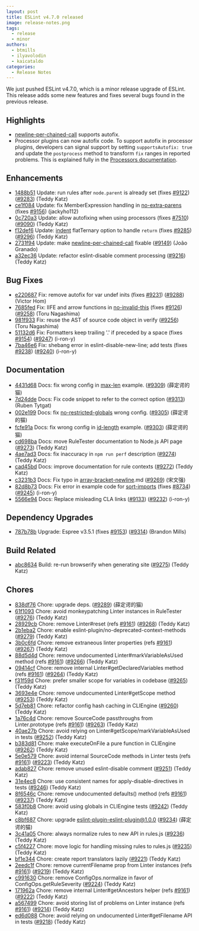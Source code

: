 ```yaml
---
layout: post
title: ESLint v4.7.0 released
image: release-notes.png
tags:
  - release
  - minor
authors:
  - btmills
  - ilyavolodin
  - kaicataldo
categories:
  - Release Notes
---
```


We just pushed ESLint v4.7.0, which is a minor release upgrade of ESLint. This release adds some new features and fixes several bugs found in the previous release.


## Highlights

- [newline-per-chained-call](/docs/rules/newline-per-chained-call) supports autofix.
- Processor plugins can now autofix code.
    To support autofix in processor plugins, developers can signal support by setting `supportsAutofix: true` and update the `postprocess` method to transform `fix` ranges in reported problems.
    This is explained fully in the [Processors documentation](https://eslint.org/docs/developer-guide/working-with-plugins#processors-in-plugins).




## Enhancements


* [1488b51](https://github.com/eslint/eslint/commit/1488b51) Update: run rules after `node.parent` is already set (fixes [#9122](https://github.com/eslint/eslint/issues/9122)) ([#9283](https://github.com/eslint/eslint/issues/9283)) (Teddy Katz)
* [ce1f084](https://github.com/eslint/eslint/commit/ce1f084) Update: fix MemberExpression handling in [no-extra-parens](/docs/rules/no-extra-parens) (fixes [#9156](https://github.com/eslint/eslint/issues/9156)) (jackyho112)
* [0c720a3](https://github.com/eslint/eslint/commit/0c720a3) Update: allow autofixing when using processors (fixes [#7510](https://github.com/eslint/eslint/issues/7510)) ([#9090](https://github.com/eslint/eslint/issues/9090)) (Teddy Katz)
* [f12def6](https://github.com/eslint/eslint/commit/f12def6) Update: [indent](/docs/rules/indent) flatTernary option to handle `return` (fixes [#9285](https://github.com/eslint/eslint/issues/9285)) ([#9296](https://github.com/eslint/eslint/issues/9296)) (Teddy Katz)
* [2731f94](https://github.com/eslint/eslint/commit/2731f94) Update: make [newline-per-chained-call](/docs/rules/newline-per-chained-call) fixable ([#9149](https://github.com/eslint/eslint/issues/9149)) (João Granado)
* [a32ec36](https://github.com/eslint/eslint/commit/a32ec36) Update: refactor eslint-disable comment processing ([#9216](https://github.com/eslint/eslint/issues/9216)) (Teddy Katz)




## Bug Fixes


* [e220687](https://github.com/eslint/eslint/commit/e220687) Fix: remove autofix for var undef inits (fixes [#9231](https://github.com/eslint/eslint/issues/9231)) ([#9288](https://github.com/eslint/eslint/issues/9288)) (Victor Hom)
* [7685fed](https://github.com/eslint/eslint/commit/7685fed) Fix: IIFE and arrow functions in [no-invalid-this](/docs/rules/no-invalid-this) (fixes [#9126](https://github.com/eslint/eslint/issues/9126)) ([#9258](https://github.com/eslint/eslint/issues/9258)) (Toru Nagashima)
* [981f933](https://github.com/eslint/eslint/commit/981f933) Fix: reuse the AST of source code object in verify ([#9256](https://github.com/eslint/eslint/issues/9256)) (Toru Nagashima)
* [51132d6](https://github.com/eslint/eslint/commit/51132d6) Fix: Formatters keep trailing '.' if preceded by a space (fixes [#9154](https://github.com/eslint/eslint/issues/9154)) ([#9247](https://github.com/eslint/eslint/issues/9247)) (i-ron-y)
* [7ba46e6](https://github.com/eslint/eslint/commit/7ba46e6) Fix: shebang error in eslint-disable-new-line; add tests (fixes [#9238](https://github.com/eslint/eslint/issues/9238)) ([#9240](https://github.com/eslint/eslint/issues/9240)) (i-ron-y)




## Documentation


* [4431d68](https://github.com/eslint/eslint/commit/4431d68) Docs: fix wrong config in [max-len](/docs/rules/max-len) example. ([#9309](https://github.com/eslint/eslint/issues/9309)) (薛定谔的猫)
* [7d24dde](https://github.com/eslint/eslint/commit/7d24dde) Docs: Fix code snippet to refer to the correct option ([#9313](https://github.com/eslint/eslint/issues/9313)) (Ruben Tytgat)
* [002e199](https://github.com/eslint/eslint/commit/002e199) Docs: fix [no-restricted-globals](/docs/rules/no-restricted-globals) wrong config. ([#9305](https://github.com/eslint/eslint/issues/9305)) (薛定谔的猫)
* [fcfe91a](https://github.com/eslint/eslint/commit/fcfe91a) Docs: fix wrong config in [id-length](/docs/rules/id-length) example. ([#9303](https://github.com/eslint/eslint/issues/9303)) (薛定谔的猫)
* [cd698ba](https://github.com/eslint/eslint/commit/cd698ba) Docs: move RuleTester documentation to Node.js API page ([#9273](https://github.com/eslint/eslint/issues/9273)) (Teddy Katz)
* [4ae7ad3](https://github.com/eslint/eslint/commit/4ae7ad3) Docs: fix inaccuracy in `npm run perf` description ([#9274](https://github.com/eslint/eslint/issues/9274)) (Teddy Katz)
* [cad45bd](https://github.com/eslint/eslint/commit/cad45bd) Docs: improve documentation for rule contexts ([#9272](https://github.com/eslint/eslint/issues/9272)) (Teddy Katz)
* [c3231b3](https://github.com/eslint/eslint/commit/c3231b3) Docs: Fix typo in [array-bracket-newline](/docs/rules/array-bracket-newline).md ([#9269](https://github.com/eslint/eslint/issues/9269)) (宋文强)
* [82d8b73](https://github.com/eslint/eslint/commit/82d8b73) Docs: Fix error in example code for [sort-imports](/docs/rules/sort-imports) (fixes [#8734](https://github.com/eslint/eslint/issues/8734)) ([#9245](https://github.com/eslint/eslint/issues/9245)) (i-ron-y)
* [5566e94](https://github.com/eslint/eslint/commit/5566e94) Docs: Replace misleading CLA links ([#9133](https://github.com/eslint/eslint/issues/9133)) ([#9232](https://github.com/eslint/eslint/issues/9232)) (i-ron-y)




## Dependency Upgrades


* [787b78b](https://github.com/eslint/eslint/commit/787b78b) Upgrade: Espree v3.5.1 (fixes [#9153](https://github.com/eslint/eslint/issues/9153)) ([#9314](https://github.com/eslint/eslint/issues/9314)) (Brandon Mills)




## Build Related


* [abc8634](https://github.com/eslint/eslint/commit/abc8634) Build: re-run browserify when generating site ([#9275](https://github.com/eslint/eslint/issues/9275)) (Teddy Katz)




## Chores


* [838df76](https://github.com/eslint/eslint/commit/838df76) Chore: upgrade deps. ([#9289](https://github.com/eslint/eslint/issues/9289)) (薛定谔的猫)
* [61f1093](https://github.com/eslint/eslint/commit/61f1093) Chore: avoid monkeypatching Linter instances in RuleTester ([#9276](https://github.com/eslint/eslint/issues/9276)) (Teddy Katz)
* [28929cb](https://github.com/eslint/eslint/commit/28929cb) Chore: remove Linter#reset (refs [#9161](https://github.com/eslint/eslint/issues/9161)) ([#9268](https://github.com/eslint/eslint/issues/9268)) (Teddy Katz)
* [2b1eba2](https://github.com/eslint/eslint/commit/2b1eba2) Chore: enable eslint-plugin/no-deprecated-context-methods ([#9279](https://github.com/eslint/eslint/issues/9279)) (Teddy Katz)
* [3b0c6fd](https://github.com/eslint/eslint/commit/3b0c6fd) Chore: remove extraneous linter properties (refs [#9161](https://github.com/eslint/eslint/issues/9161)) ([#9267](https://github.com/eslint/eslint/issues/9267)) (Teddy Katz)
* [88d5d4d](https://github.com/eslint/eslint/commit/88d5d4d) Chore: remove undocumented Linter#markVariableAsUsed method (refs [#9161](https://github.com/eslint/eslint/issues/9161)) ([#9266](https://github.com/eslint/eslint/issues/9266)) (Teddy Katz)
* [09414cf](https://github.com/eslint/eslint/commit/09414cf) Chore: remove internal Linter#getDeclaredVariables method (refs [#9161](https://github.com/eslint/eslint/issues/9161)) ([#9264](https://github.com/eslint/eslint/issues/9264)) (Teddy Katz)
* [f31f59d](https://github.com/eslint/eslint/commit/f31f59d) Chore: prefer smaller scope for variables in codebase ([#9265](https://github.com/eslint/eslint/issues/9265)) (Teddy Katz)
* [3693e4e](https://github.com/eslint/eslint/commit/3693e4e) Chore: remove undocumented Linter#getScope method ([#9253](https://github.com/eslint/eslint/issues/9253)) (Teddy Katz)
* [5d7eb81](https://github.com/eslint/eslint/commit/5d7eb81) Chore: refactor config hash caching in CLIEngine ([#9260](https://github.com/eslint/eslint/issues/9260)) (Teddy Katz)
* [1a76c4d](https://github.com/eslint/eslint/commit/1a76c4d) Chore: remove SourceCode passthroughs from Linter.prototype (refs [#9161](https://github.com/eslint/eslint/issues/9161)) ([#9263](https://github.com/eslint/eslint/issues/9263)) (Teddy Katz)
* [40ae27b](https://github.com/eslint/eslint/commit/40ae27b) Chore: avoid relying on Linter#getScope/markVariableAsUsed in tests ([#9252](https://github.com/eslint/eslint/issues/9252)) (Teddy Katz)
* [b383d81](https://github.com/eslint/eslint/commit/b383d81) Chore: make executeOnFile a pure function in CLIEngine ([#9262](https://github.com/eslint/eslint/issues/9262)) (Teddy Katz)
* [5e0e579](https://github.com/eslint/eslint/commit/5e0e579) Chore: avoid internal SourceCode methods in Linter tests (refs [#9161](https://github.com/eslint/eslint/issues/9161)) ([#9223](https://github.com/eslint/eslint/issues/9223)) (Teddy Katz)
* [adab827](https://github.com/eslint/eslint/commit/adab827) Chore: remove unused eslint-disable comment ([#9251](https://github.com/eslint/eslint/issues/9251)) (Teddy Katz)
* [31e4ec8](https://github.com/eslint/eslint/commit/31e4ec8) Chore: use consistent names for apply-disable-directives in tests ([#9246](https://github.com/eslint/eslint/issues/9246)) (Teddy Katz)
* [8f6546c](https://github.com/eslint/eslint/commit/8f6546c) Chore: remove undocumented defaults() method (refs [#9161](https://github.com/eslint/eslint/issues/9161)) ([#9237](https://github.com/eslint/eslint/issues/9237)) (Teddy Katz)
* [583f0b8](https://github.com/eslint/eslint/commit/583f0b8) Chore: avoid using globals in CLIEngine tests ([#9242](https://github.com/eslint/eslint/issues/9242)) (Teddy Katz)
* [c8bf687](https://github.com/eslint/eslint/commit/c8bf687) Chore: upgrade eslint-plugin-eslint-plugin@1.0.0 ([#9234](https://github.com/eslint/eslint/issues/9234)) (薛定谔的猫)
* [3c41a05](https://github.com/eslint/eslint/commit/3c41a05) Chore: always normalize rules to new API in rules.js ([#9236](https://github.com/eslint/eslint/issues/9236)) (Teddy Katz)
* [c5f4227](https://github.com/eslint/eslint/commit/c5f4227) Chore: move logic for handling missing rules to rules.js ([#9235](https://github.com/eslint/eslint/issues/9235)) (Teddy Katz)
* [bf1e344](https://github.com/eslint/eslint/commit/bf1e344) Chore: create report translators lazily ([#9221](https://github.com/eslint/eslint/issues/9221)) (Teddy Katz)
* [2eedc1f](https://github.com/eslint/eslint/commit/2eedc1f) Chore: remove currentFilename prop from Linter instances (refs [#9161](https://github.com/eslint/eslint/issues/9161)) ([#9219](https://github.com/eslint/eslint/issues/9219)) (Teddy Katz)
* [c991630](https://github.com/eslint/eslint/commit/c991630) Chore: remove ConfigOps.normalize in favor of ConfigOps.getRuleSeverity ([#9224](https://github.com/eslint/eslint/issues/9224)) (Teddy Katz)
* [171962a](https://github.com/eslint/eslint/commit/171962a) Chore: remove internal Linter#getAncestors helper (refs [#9161](https://github.com/eslint/eslint/issues/9161)) ([#9222](https://github.com/eslint/eslint/issues/9222)) (Teddy Katz)
* [a567499](https://github.com/eslint/eslint/commit/a567499) Chore: avoid storing list of problems on Linter instance (refs [#9161](https://github.com/eslint/eslint/issues/9161)) ([#9214](https://github.com/eslint/eslint/issues/9214)) (Teddy Katz)
* [ed6d088](https://github.com/eslint/eslint/commit/ed6d088) Chore: avoid relying on undocumented Linter#getFilename API in tests ([#9218](https://github.com/eslint/eslint/issues/9218)) (Teddy Katz)
